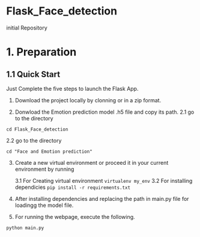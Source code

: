 # Flask_Face_detection
 initial Repository


# 1. Preparation

## 1.1 Quick Start

Just Complete the five steps to launch the Flask App.

1. Download the project locally by clonning or in a zip format.

2. Donwload the Emotion prediction model .h5 file and copy its path.
2.1 go to the directory
```
cd Flask_Face_detection
```
2.2 go to the directory
```
cd "Face and Emotion prediction"
```

3. Create a new virtual environment or proceed it in your current environment by running 

    3.1 For Creating virtual environment
        ```
        virtualenv my_env
        ```
    3.2 For installing dependicies
        ```
        pip install -r requirements.txt
        ```

4. After installing dependencies and replacing the path in main.py file for loadingg the model file.

5. For running the webpage, execute the following.

```
python main.py
```


